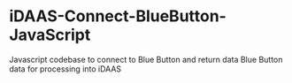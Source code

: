 # iDAAS-Connect-BlueButton-JavaScript
Javascript codebase to connect to Blue Button and return data Blue Button data for processing into iDAAS
